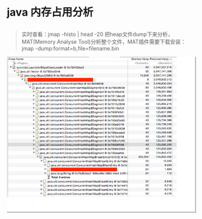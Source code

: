 # java 内存占用分析

##

>实时查看：jmap -histo <pid> | head -20
>把heap文件dump下来分析，MAT(Memory Analyse Tool)分析整个文件，MAT插件需要下载安装： jmap -dump:format=b,file=filename.bin <pid>

![](./res/mat-jmap-dump.png "")
